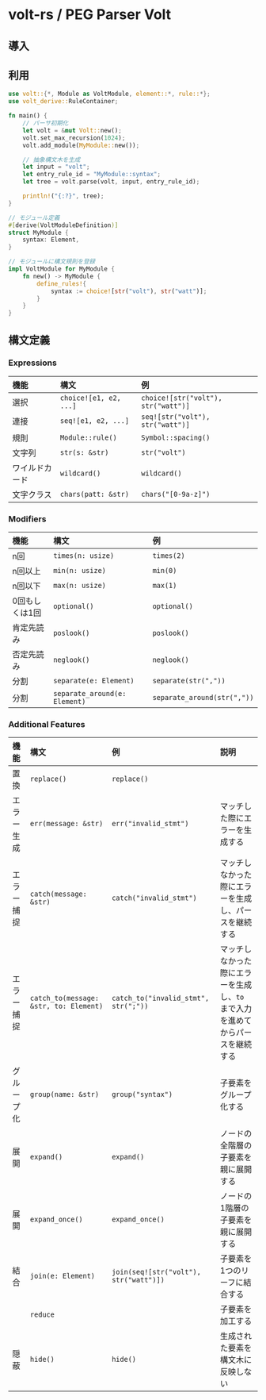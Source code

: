 # volt-rs / PEG Parser Volt

## 導入

## 利用

```rs
use volt::{*, Module as VoltModule, element::*, rule::*};
use volt_derive::RuleContainer;

fn main() {
    // パーサ初期化
    let volt = &mut Volt::new();
    volt.set_max_recursion(1024);
    volt.add_module(MyModule::new());

    // 抽象構文木を生成
    let input = "volt";
    let entry_rule_id = "MyModule::syntax";
    let tree = volt.parse(volt, input, entry_rule_id);

    println!("{:?}", tree);
}

// モジュール定義
#[derive(VoltModuleDefinition)]
struct MyModule {
    syntax: Element,
}

// モジュールに構文規則を登録
impl VoltModule for MyModule {
    fn new() -> MyModule {
        define_rules!{
            syntax := choice![str("volt"), str("watt")];
        }
    }
}
```

## 構文定義

### Expressions

|機能|構文|例|
|:-|:-|:-|
|選択|`choice![e1, e2, ...]`|`choice![str("volt"), str("watt")]`|
|連接|`seq![e1, e2, ...]`|`seq![str("volt"), str("watt")]`|
|規則|`Module::rule()`|`Symbol::spacing()`|
|文字列|`str(s: &str)`|`str("volt")`|
|ワイルドカード|`wildcard()`|`wildcard()`|
|文字クラス|`chars(patt: &str)`|`chars("[0-9a-z]")`|

### Modifiers

|機能|構文|例|
|:-|:-|:-|
|n回|`times(n: usize)`|`times(2)`|
|n回以上|`min(n: usize)`|`min(0)`|
|n回以下|`max(n: usize)`|`max(1)`|
|0回もしくは1回|`optional()`|`optional()`|
|肯定先読み|`poslook()`|`poslook()`|
|否定先読み|`neglook()`|`neglook()`|
|分割|`separate(e: Element)`|`separate(str(","))`|セパレータで分割する|
|分割|`separate_around(e: Element)`|`separate_around(str(","))`|セパレータで分割する|

### Additional Features

|機能|構文|例|説明|
|:-|:-|:-|:-|
|置換|`replace()`|`replace()`||
|エラー生成|`err(message: &str)`|`err("invalid_stmt")`|マッチした際にエラーを生成する|
|エラー捕捉|`catch(message: &str)`|`catch("invalid_stmt")`|マッチしなかった際にエラーを生成し、パースを継続する|
|エラー捕捉|`catch_to(message: &str, to: Element)`|`catch_to("invalid_stmt", str(";"))`|マッチしなかった際にエラーを生成し、`to` まで入力を進めてからパースを継続する|
|グループ化|`group(name: &str)`|`group("syntax")`|子要素をグループ化する|
|展開|`expand()`|`expand()`|ノードの全階層の子要素を親に展開する|
|展開|`expand_once()`|`expand_once()`|ノードの1階層の子要素を親に展開する|
|結合|`join(e: Element)`|`join(seq![str("volt"), str("watt")])`|子要素を1つのリーフに結合する|
||`reduce`||子要素を加工する|
|隠蔽|`hide()`|`hide()`|生成された要素を構文木に反映しない|
